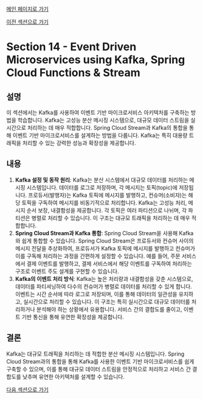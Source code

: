 [메인 페이지로 가기](main.md)

[이전 섹션으로 가기](section_13.md)

# Section 14 - Event Driven Microservices using Kafka, Spring Cloud Functions & Stream

## 설명
이 섹션에서는 Kafka를 사용하여 이벤트 기반 마이크로서비스 아키텍처를 구축하는 방법을 학습합니다. Kafka는 고성능 분산 메시징 시스템으로, 대규모 데이터 스트림을 실시간으로 처리하는 데 매우 적합합니다. Spring Cloud Stream과 Kafka의 통합을 통해 이벤트 기반 마이크로서비스를 설계하는 방법을 다룹니다. Kafka는 특히 대용량 트래픽을 처리할 수 있는 강력한 성능과 확장성을 제공합니다.

## 내용
 1. **Kafka 설정 및 동작 원리**: Kafka는 분산 시스템에서 대규모 데이터를 처리하는 메시징 시스템입니다. 데이터를 로그로 저장하며, 각 메시지는 토픽(topic)에 저장됩니다. 프로듀서(발행자)는 Kafka 토픽에 메시지를 발행하고, 컨슈머(소비자)는 해당 토픽을 구독하여 메시지를 비동기적으로 처리합니다. Kafka는 고성능 처리, 메시지 순서 보장, 내결함성을 제공합니다. 각 토픽은 여러 파티션으로 나뉘며, 각 파티션은 병렬로 처리할 수 있습니다. 이 구조는 대규모 트래픽을 처리하는 데 매우 적합합니다.
 2. **Spring Cloud Stream과 Kafka 통합**: Spring Cloud Stream을 사용해 Kafka와 쉽게 통합할 수 있습니다. Spring Cloud Stream은 프로듀서와 컨슈머 사이의 메시지 전달을 추상화하여, 프로듀서가 Kafka 토픽에 메시지를 발행하고 컨슈머가 이를 구독해 처리하는 과정을 간편하게 설정할 수 있습니다. 예를 들어, 주문 서비스에서 결제 이벤트를 발행하고, 결제 서비스에서 해당 이벤트를 구독하여 처리하는 구조로 이벤트 주도 설계를 구현할 수 있습니다.
 3. **Kafka의 이벤트 처리 방식**: Kafka는 높은 처리량과 내결함성을 갖춘 시스템으로, 데이터를 파티셔닝하여 다수의 컨슈머가 병렬로 데이터를 처리할 수 있게 합니다. 이벤트는 시간 순서에 따라 로그로 저장되며, 이를 통해 데이터의 일관성을 유지하고, 실시간으로 처리할 수 있습니다. 이 구조는 특히 실시간으로 대규모 데이터를 처리하거나 분석해야 하는 상황에서 유용합니다. 서비스 간의 결합도를 줄이고, 이벤트 기반 통신을 통해 유연한 확장성을 제공합니다.

## 결론
Kafka는 대규모 트래픽을 처리하는 데 적합한 분산 메시징 시스템입니다. Spring Cloud Stream과의 통합을 통해 Kafka를 사용한 이벤트 기반 마이크로서비스를 쉽게 구축할 수 있으며, 이를 통해 대규모 데이터 스트림을 안정적으로 처리하고 서비스 간 결합도를 낮추며 유연한 아키텍처를 설계할 수 있습니다.

[다음 섹션으로 가기](section_15.md)
